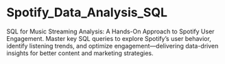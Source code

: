 # Spotify_Data_Analysis_SQL
SQL for Music Streaming Analysis: A Hands-On Approach to Spotify User Engagement. Master key SQL queries to explore Spotify’s user behavior, identify listening trends, and optimize engagement—delivering data-driven insights for better content and marketing strategies.
